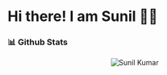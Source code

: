# Hi there! I am Sunil 🙋‍♂️

### 📊 Github Stats
  <p align="center"> <img src="https://github-readme-stats.vercel.app/api?username=sunilk9211&count_private=true&show_icons=true&include_all_commits=true" alt="Sunil Kumar" />
